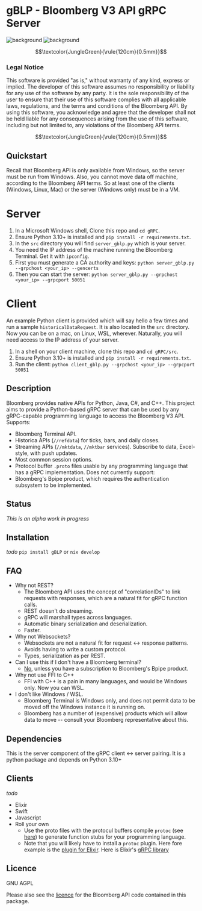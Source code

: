 # gBLP - Bloomberg V3 API gRPC Server

![background](images/finvids.gif#gh-dark-mode-only)
![background](images/finvids.gif#gh-light-mode-only)


$$\textcolor{JungleGreen}{\rule{120cm}{0.5mm}}$$
### Legal Notice
This software is provided "as is," without warranty of any kind, express or implied. The developer of this software assumes no responsibility or liability for any use of the software by any party. It is the sole responsibility of the user to ensure that their use of this software complies with all applicable laws, regulations, and the terms and conditions of the Bloomberg API. By using this software, you acknowledge and agree that the developer shall not be held liable for any consequences arising from the use of this software, including but not limited to, any violations of the Bloomberg API terms.

$$\textcolor{JungleGreen}{\rule{120cm}{0.5mm}}$$

## Quickstart
Recall that Bloomberg API is only available from Windows, so the server must be run from Windows. Also, 
you cannot move data off machine, according to the Bloomberg API terms. So at least one of the clients (Windows, Linux, Mac) or the server (Windows only) must be in a VM. 

# Server
1. In a Microsoft Windows shell, Clone this repo and `cd gRPC`. 
2. Ensure Python 3.10+ is installed and `pip install -r requirements.txt`.
3. In the `src` directory you will find `server_gblp.py` which is your server. 
4. You need the IP address of the machine running the Bloomberg Terminal. Get it with `ipconfig`.
5. First you must generate a CA authority and keys: `python server_gblp.py --grpchost <your_ip> --gencerts`
6. Then you can start the server: `python server_gblp.py --grpchost <your_ip> --grpcport 50051`

# Client
An example Python client is provided which will say hello a few times and run a sample `historicalDataRequest`.
It is also located in the `src` directory. Now you can be on a mac, on Linux, WSL, wherever. Naturally, 
you will need access to the IP address of your server. 
1. In a shell on your client machine, clone this repo and `cd gRPC/src`. 
2. Ensure Python 3.10+ is installed and `pip install -r requirements.txt`.
3. Run the client: `python client_gblp.py --grpchost <your_ip> --grpcport 50051`


## Description
Bloomberg provides native APIs for Python, Java, C#, and C++. This project aims to provide a Python-based gRPC server that can be used by any gRPC-capable programming language to access the Bloomberg V3 API. 
Supports:
* Bloomberg Terminal API.
* Historica APIs (`//refdata`) for ticks, bars, and daily closes. 
* Streaming APIs (`//mktdata`, `//mktbar` services). Subscribe to data, Excel-style, with push updates.  
* Most common session options. 
* Protocol buffer `.proto` files usable by any programming language that has a gRPC implementation.
Does not currently support:
* Bloomberg's Bpipe product, which requires the authentication subsystem to be implemented.


## Status
_This is an alpha work in progress_


## Installation
_todo_
`pip install gBLP` or
`nix develop`


## FAQ
* Why not REST?
    * The Bloomberg API uses the concept of "correlationIDs" to link requests with responses, which are a natural fit for gRPC function calls. 
    * REST doesn't do streaming. 
    * gRPC will marshall types across languages. 
    * Automatic binary serialization and deserialization. 
    * Faster.
* Why not Websockets?
    * Websockets are not a natural fit for request <-> response patterns. 
    * Avoids having to write a custom protocol.
    * Types, serialization as per REST.
* Can I use this if I don't have a Bloomberg terminal?
    * [No](https://stackoverflow.com/a/74503768/122792), unless you have a subscription to Bloomberg's Bpipe product. 
* Why not use FFI to C++
    * FFI with C++ is a pain in many languages, and would be Windows only. Now you can WSL. 
* I don't like Windows / WSL.
    * Bloomberg Terminal is Windows only, and does not permit data to be moved off the Windows instance it is running on.
    * Bloomberg has a number of (expensive) products which will allow data to move -- consult your Bloomberg representative about this. 
 


## Dependencies
This is the server component of the gRPC client <-> server pairing. It is a python package and depends on Python 3.10+

## Clients
_todo_
* Elixir
* Swift
* Javascript
* Roll your own
    * Use the proto files with the protocul buffers compile `protoc` (see [here](https://grpc.io/docs/protoc-installation/)) to generate function stubs for your programming language.
    * Note that you will likely have to install a `protoc` plugin. Here fore example is the [plugin for Elixir](https://github.com/brexhq/protobuf-elixir). Here is Elixir's [gRPC library](https://github.com/elixir-grpc/grpc)

## Licence
GNU AGPL

Please also see the [licence](https://github.com/vegabook/gBLP/blob/main/src/bbg_copyright.txt) for the Bloomberg API code contained in this package. 

 

